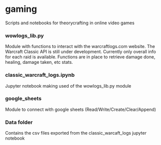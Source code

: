 # gaming
Scripts and notebooks for theorycrafting in online video games

### wowlogs_lib.py
Module with functions to interact with the warcraftlogs.com website. 
The Warcraft Classic API is still under development. Currently only overall info for each raid is available. Functions are in place to retrieve damage done, healing, damage taken, etc stats.

### classic_warcraft_logs.ipynb
Jupyter notebook making used of the wowlogs_lib.py module

### google_sheets
Module to connect with google sheets (Read/Write/Create/Clear/Append)

### Data folder
Contains the csv files exported from the classic_warcaft_logs jupyter notebook

